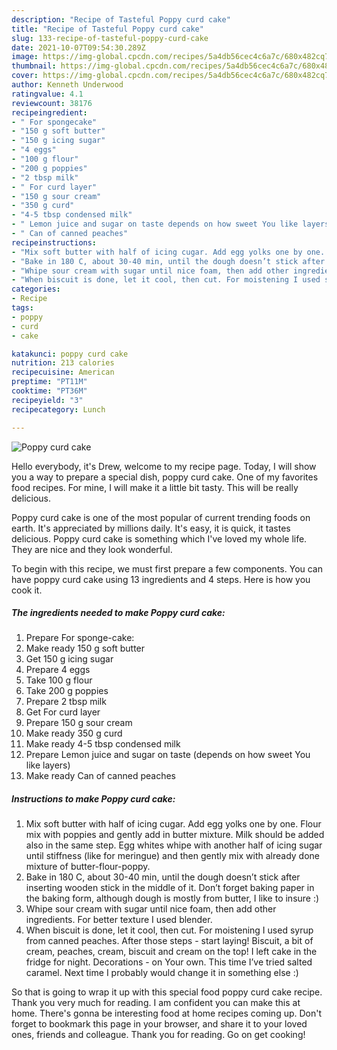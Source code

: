 ```yaml
---
description: "Recipe of Tasteful Poppy curd cake"
title: "Recipe of Tasteful Poppy curd cake"
slug: 133-recipe-of-tasteful-poppy-curd-cake
date: 2021-10-07T09:54:30.289Z
image: https://img-global.cpcdn.com/recipes/5a4db56cec4c6a7c/680x482cq70/poppy-curd-cake-recipe-main-photo.jpg
thumbnail: https://img-global.cpcdn.com/recipes/5a4db56cec4c6a7c/680x482cq70/poppy-curd-cake-recipe-main-photo.jpg
cover: https://img-global.cpcdn.com/recipes/5a4db56cec4c6a7c/680x482cq70/poppy-curd-cake-recipe-main-photo.jpg
author: Kenneth Underwood
ratingvalue: 4.1
reviewcount: 38176
recipeingredient:
- " For spongecake"
- "150 g soft butter"
- "150 g icing sugar"
- "4 eggs"
- "100 g flour"
- "200 g poppies"
- "2 tbsp milk"
- " For curd layer"
- "150 g sour cream"
- "350 g curd"
- "4-5 tbsp condensed milk"
- " Lemon juice and sugar on taste depends on how sweet You like layers"
- " Can of canned peaches"
recipeinstructions:
- "Mix soft butter with half of icing cugar. Add egg yolks one by one. Flour mix with poppies and gently add in butter mixture. Milk should be added also in the same step. Egg whites whipe with another half of icing sugar until stiffness (like for meringue) and then gently mix with already done mixture of butter-flour-poppy."
- "Bake in 180 C, about 30-40 min, until the dough doesn’t stick after inserting wooden stick in the middle of it. Don’t forget baking paper in the baking form, although dough is mostly from butter, I like to insure :)"
- "Whipe sour cream with sugar until nice foam, then add other ingredients. For better texture I used blender."
- "When biscuit is done, let it cool, then cut. For moistening I used syrup from canned peaches. After those steps - start laying! Biscuit, a bit of cream, peaches, cream, biscuit and cream on the top! I left cake in the fridge for night. Decorations - on Your own. This time I’ve tried salted caramel. Next time I probably would change it in something else :)"
categories:
- Recipe
tags:
- poppy
- curd
- cake

katakunci: poppy curd cake 
nutrition: 213 calories
recipecuisine: American
preptime: "PT11M"
cooktime: "PT36M"
recipeyield: "3"
recipecategory: Lunch

---
```



![Poppy curd cake](https://img-global.cpcdn.com/recipes/5a4db56cec4c6a7c/680x482cq70/poppy-curd-cake-recipe-main-photo.jpg)

Hello everybody, it's Drew, welcome to my recipe page. Today, I will show you a way to prepare a special dish, poppy curd cake. One of my favorites food recipes. For mine, I will make it a little bit tasty. This will be really delicious.



Poppy curd cake is one of the most popular of current trending foods on earth. It's appreciated by millions daily. It's easy, it is quick, it tastes delicious. Poppy curd cake is something which I've loved my whole life. They are nice and they look wonderful.


To begin with this recipe, we must first prepare a few components. You can have poppy curd cake using 13 ingredients and 4 steps. Here is how you cook it.

<!--inarticleads1-->

##### The ingredients needed to make Poppy curd cake:

1. Prepare  For sponge-cake:
1. Make ready 150 g soft butter
1. Get 150 g icing sugar
1. Prepare 4 eggs
1. Take 100 g flour
1. Take 200 g poppies
1. Prepare 2 tbsp milk
1. Get  For curd layer
1. Prepare 150 g sour cream
1. Make ready 350 g curd
1. Make ready 4-5 tbsp condensed milk
1. Prepare  Lemon juice and sugar on taste (depends on how sweet You like layers)
1. Make ready  Can of canned peaches




<!--inarticleads2-->

##### Instructions to make Poppy curd cake:

1. Mix soft butter with half of icing cugar. Add egg yolks one by one. Flour mix with poppies and gently add in butter mixture. Milk should be added also in the same step. Egg whites whipe with another half of icing sugar until stiffness (like for meringue) and then gently mix with already done mixture of butter-flour-poppy.
1. Bake in 180 C, about 30-40 min, until the dough doesn’t stick after inserting wooden stick in the middle of it. Don’t forget baking paper in the baking form, although dough is mostly from butter, I like to insure :)
1. Whipe sour cream with sugar until nice foam, then add other ingredients. For better texture I used blender.
1. When biscuit is done, let it cool, then cut. For moistening I used syrup from canned peaches. After those steps - start laying! Biscuit, a bit of cream, peaches, cream, biscuit and cream on the top! I left cake in the fridge for night. Decorations - on Your own. This time I’ve tried salted caramel. Next time I probably would change it in something else :)




So that is going to wrap it up with this special food poppy curd cake recipe. Thank you very much for reading. I am confident you can make this at home. There's gonna be interesting food at home recipes coming up. Don't forget to bookmark this page in your browser, and share it to your loved ones, friends and colleague. Thank you for reading. Go on get cooking!
